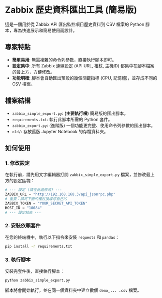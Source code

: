 # Zabbix 歷史資料匯出工具 (簡易版)

這是一個用於從 Zabbix API 匯出監控項目歷史資料到 CSV 檔案的 Python 腳本，專為快速展示和簡易使用而設計。

## 專案特點

- **簡單易用**: 無需複雜的命令列參數，直接執行腳本即可。
- **設定集中**: 所有 Zabbix 連線設定 (API URL, 權杖, 主機ID) 都集中在腳本檔案的最上方，方便修改。
- **功能明確**: 腳本會自動匯出預設的幾個關鍵指標 (CPU, 記憶體)，並存成不同的 CSV 檔案。

## 檔案結構

- `zabbix_simple_export.py`: **(主要執行檔)** 簡易版的匯出腳本。
- `requirements.txt`: 執行此腳本所需的 Python 套件。
- `zabbix_export.py`: (進階版) 一個功能更完整、使用命令列參數的匯出腳本。
- `old/`: 存放舊版 Jupyter Notebook 的存檔資料夾。

## 如何使用

### 1. 修改設定

在執行前，請先用文字編輯器打開 `zabbix_simple_export.py` 檔案，並修改最上方的設定區塊：

```python
# --- 設定 (請在此處修改) ---
ZABBIX_URL = "http://192.168.168.3/api_jsonrpc.php"
# 重要：請將下面的權杖換成您自己的
ZABBIX_TOKEN = "YOUR_SECRET_API_TOKEN"
HOST_ID = "10084"
# --- 設定結束 ---
```

### 2. 安裝依賴套件

在您的終端機中，執行以下指令來安裝 `requests` 和 `pandas`：

```bash
pip install -r requirements.txt
```

### 3. 執行腳本

安裝完套件後，直接執行腳本：

```bash
python zabbix_simple_export.py
```

腳本將會開始執行，並在同一個資料夾中建立數個 `demo_... .csv` 檔案。